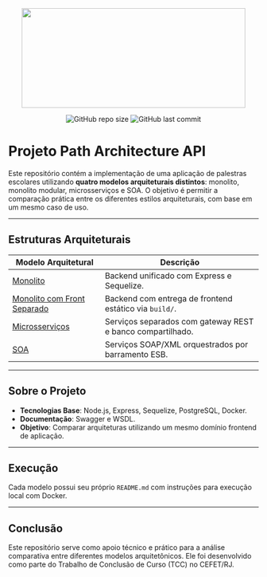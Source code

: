 
<div align="center"> 

<img src="./markdown/logo_md.png" width="450px" height="200px">

![GitHub repo size](https://img.shields.io/github/repo-size/seu-usuario/path-architecture-api?color=D46162)
![GitHub last commit](https://img.shields.io/github/last-commit/seu-usuario/path-architecture-api?color=D46162)

</div>

# Projeto Path Architecture API

Este repositório contém a implementação de uma aplicação de palestras escolares utilizando **quatro modelos arquiteturais distintos**: monolito, monolito modular, microsserviços e SOA. O objetivo é permitir a comparação prática entre os diferentes estilos arquiteturais, com base em um mesmo caso de uso.

---

## Estruturas Arquiteturais

| Modelo Arquitetural | Descrição |
|---------------------|-----------|
| [Monolito](./monolito/README.md) | Backend unificado com Express e Sequelize. |
| [Monolito com Front Separado](./monolito_modular/README.md) | Backend com entrega de frontend estático via `build/`. |
| [Microsserviços](./microsservico/README.md) | Serviços separados com gateway REST e banco compartilhado. |
| [SOA](./soa/README.md) | Serviços SOAP/XML orquestrados por barramento ESB. |

---

## Sobre o Projeto

- **Tecnologias Base**: Node.js, Express, Sequelize, PostgreSQL, Docker.
- **Documentação**: Swagger e WSDL.
- **Objetivo**: Comparar arquiteturas utilizando um mesmo domínio frontend de aplicação.

---

## Execução

Cada modelo possui seu próprio `README.md` com instruções para execução local com Docker.

---

## Conclusão

Este repositório serve como apoio técnico e prático para a análise comparativa entre diferentes modelos arquitetônicos. Ele foi desenvolvido como parte do Trabalho de Conclusão de Curso (TCC) no CEFET/RJ.